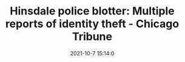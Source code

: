 ---
"title": "Hinsdale police blotter: Multiple reports of identity theft - Chicago Tribune"
"date": "2021-10-7 15:14:0"
"feed_name": "GOOGLENEWSCONSTRUCTION"
"feed_website": "https://news.google.com/search?q=construction%2Bincident&hl=en-US&gl=US&ceid=US:en"
"feed_rss": "https://news.google.com/rss/search?q=construction%2Bincident&hl=en-US&gl=US&ceid=US:en"
"link": "https://www.chicagotribune.com/suburbs/hinsdale/ct-dhd-police-blotter-tl-0909-20211007-o3t6qgajx5eizogttu7d3oai4y-story.html"
"source": "{'href': 'https://www.chicagotribune.com', 'title': 'Chicago Tribune'}"
"file": "_posts/2021-1-1-3dbafb7360784ffdd5d82ef7c8f8114a49165f68.md"
"accident": "0"
"drilling": "0"
"dead": "0"
"injured": "0"
"arrested": "0"
"place": "unknown place"
"where": "unknown site"
"causes": "unknown"
"place_uri": "unknown place"
---